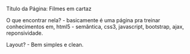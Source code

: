 Título da Página: Filmes em cartaz

O que encontrar nela? 
    - basicamente é uma página pra treinar conhecimentos em, html5 - semântica, css3, javascript, bootstrap,
    ajax, reponsividade.

Layout?
    - Bem simples e clean.

    